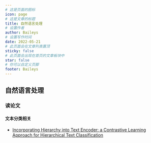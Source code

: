 ```yaml
---
# 这是页面的图标
icon: page
# 这是文章的标题
title: 自然语言处理
# 设置作者
author: Baileys
# 设置写作时间
date: 2022-05-21
# 此页面会在文章列表置顶
sticky: false
# 此页面会出现在首页的文章板块中
star: false
# 你可以自定义页脚
footer: Baileys
---
```


## 自然语言处理


### 读论文
#### 文本分类相关
- [Incorporating Hierarchy into Text Encoder: a Contrastive Learning Approach for Hierarchical Text Classification]()


